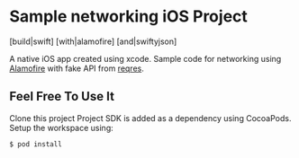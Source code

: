 # Sample networking iOS Project

[build|swift] [with|alamofire] [and|swiftyjson]

A native iOS app created using xcode. Sample code for networking using [Alamofire](https://github.com/Alamofire/Alamofire) with fake API from [reqres](https://reqres.in/).

## Feel Free To Use It
Clone this project
Project SDK is added as a dependency using CocoaPods. Setup the workspace using:
```
$ pod install
```
